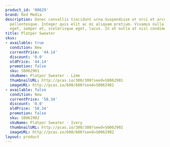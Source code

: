 ```yaml
---
product_id: '00629'
brand: Red Media
description: Donec convallis tincidunt urna.Suspendisse et orci et arcu porttitor
  pellentesque. Integer quis elit ac mi aliquam pretium. Vivamus nulla elit, vestibulum
  eget, semper et, scelerisque eget, lacus. In at nulla at nisl condimentum aliquet.
title: Platpor Sweater
skus:
- available: true
  condition: New
  currentPrice: '44.14'
  discount: '0.0'
  oldPrice: '44.14'
  promotion: false
  sku: S0062901
  skuName: Platpor Sweater - Lime
  thumbnailURL: http://pcas.io/300/300?seed=S0062901
  imageURL: http://pcas.io/600/600?seed=S0062901
- available: false
  condition: New
  currentPrice: '58.34'
  discount: '0.0'
  oldPrice: '58.34'
  promotion: false
  sku: S0062902
  skuName: Platpor Sweater - Ivory
  thumbnailURL: http://pcas.io/300/300?seed=S0062902
  imageURL: http://pcas.io/600/600?seed=S0062902
layout: product
---
```

